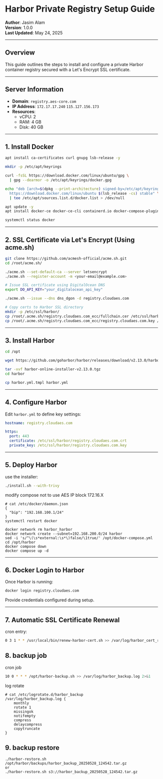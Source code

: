 # Harbor Private Registry Setup Guide

**Author**: Jasim Alam  
**Version**: 1.0.0  
**Last Updated**: May 24, 2025  

---

## Overview

This guide outlines the steps to install and configure a private Harbor container registry secured with a Let's Encrypt SSL certificate.

---

## Server Information

- **Domain**: `registry.aes-core.com`
- **IP Address**: `172.17.17.240` `115.127.156.173`
- **Resources**:
  - vCPU: 2
  - RAM: 4 GB
  - Disk: 40 GB

---

## 1. Install Docker

```bash
apt install ca-certificates curl gnupg lsb-release -y

mkdir -p /etc/apt/keyrings

curl -fsSL https://download.docker.com/linux/ubuntu/gpg \
  | gpg --dearmor -o /etc/apt/keyrings/docker.gpg

echo "deb [arch=$(dpkg --print-architecture) signed-by=/etc/apt/keyrings/docker.gpg] \
  https://download.docker.com/linux/ubuntu $(lsb_release -cs) stable" \
  | tee /etc/apt/sources.list.d/docker.list > /dev/null

apt update -y
apt install docker-ce docker-ce-cli containerd.io docker-compose-plugin -y

systemctl status docker
```

---

## 2. SSL Certificate via Let's Encrypt (Using acme.sh)

```bash
git clone https://github.com/acmesh-official/acme.sh.git
cd /root/acme.sh/

./acme.sh --set-default-ca --server letsencrypt
./acme.sh --register-account -m <your-email@example.com>

# Issue SSL certificate using DigitalOcean DNS
export DO_API_KEY="your_digitalocean_api_key"

./acme.sh --issue --dns dns_dgon -d registry.cloudaes.com

# Copy certs to Harbor SSL directory
mkdir -p /etc/ssl/harbor/
cp /root/.acme.sh/registry.cloudaes.com_ecc/fullchain.cer /etc/ssl/harbor/registry.cloudaes.com.crt
cp /root/.acme.sh/registry.cloudaes.com_ecc/registry.cloudaes.com.key /etc/ssl/harbor/registry.cloudaes.com.key
```

---

## 3. Install Harbor

```bash
cd /opt

wget https://github.com/goharbor/harbor/releases/download/v2.13.0/harbor-online-installer-v2.13.0.tgz

tar -xvf harbor-online-installer-v2.13.0.tgz
cd harbor

cp harbor.yml.tmpl harbor.yml
```

---

## 4. Configure Harbor

Edit `harbor.yml` to define key settings:

```yaml
hostname: registry.cloudaes.com

https:
  port: 443
  certificate: /etc/ssl/harbor/registry.cloudaes.com.crt
  private_key: /etc/ssl/harbor/registry.cloudaes.com.key
```

---

## 5. Deploy Harbor


use the installer:

```bash
./install.sh --with-trivy
```

modify compose not to use AES IP block 172.16.X

```
# cat /etc/docker/daemon.json 
{
  "bip": "192.168.100.1/24"
}
systemctl restart docker
```


```
docker network rm harbor_harbor
docker network create --subnet=192.168.200.0/24 harbor
sed -i 's/^\(\s*external:\s*\)false/\1true/' /opt/docker-compose.yml
cd /opt/harbor
docker compose down
docker compose up -d
```

---

## 6. Docker Login to Harbor

Once Harbor is running:

```bash
docker login registry.cloudaes.com
```

Provide credentials configured during setup.

---

## 7. Automatic SSL Certificate Renewal

cron entry:

```bash
0 3 1 * * /usr/local/bin/renew-harbor-cert.sh >> /var/log/harbor_cert_renew.log 2>&1
```

## 8. backup job

cron job

```bash
10 0 * * * /opt/harbor-backup.sh >> /var/log/harbor_backup.log 2>&1
```

log rotate 

```
# cat /etc/logrotate.d/harbor_backup 
/var/log/harbor_backup.log {
    monthly
    rotate 1
    missingok
    notifempty
    compress
    delaycompress
    copytruncate
}
```

## 9. backup restore

```
./harbor-restore.sh /opt/harbor/backups/harbor_backup_20250528_124542.tar.gz
or
./harbor-restore.sh s3://harbor_backup_20250528_124542.tar.gz
```